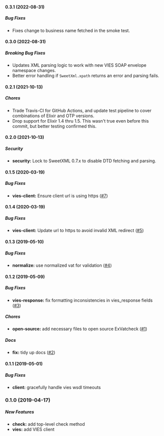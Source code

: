 #### 0.3.1 (2022-08-31)

##### Bug Fixes

* Fixes change to business name fetched in the smoke test.

#### 0.3.0 (2022-08-31)

##### Breaking Bug Fixes

* Updates XML parsing logic to work with new VIES SOAP envelope namespace changes.
* Better error handling if `SweetXml.xpath` returns an error and parsing fails.

#### 0.2.1 (2021-10-13)

##### Chores

* Trade Travis-CI for GitHub Actions, and update test pipeline to cover
    combinations of Elixir and OTP versions.
* Drop support for Elixir 1.4 thru 1.5. This wasn't true even before this
  commit, but better testing confirmed this.

#### 0.2.0 (2021-10-13)

##### Security

* **security:** Lock to SweetXML 0.7.x to disable DTD fetching and parsing.

#### 0.1.5 (2020-03-19)

##### Bug Fixes

* **vies-client:** Ensure client url is using https ([#7](https://github.com/taxjar/ex_vatcheck/pull/7))

#### 0.1.4 (2020-03-19)

##### Bug Fixes

* **vies-client:** Update url to https to avoid invalid XML redirect ([#5](https://github.com/taxjar/ex_vatcheck/pull/5))

#### 0.1.3 (2019-05-10)

##### Bug Fixes

* **normalize:** use normalized vat for validation ([#4](https://github.com/taxjar/ex_vatcheck/pull/4))

#### 0.1.2 (2019-05-09)

##### Bug Fixes

* **vies-response:** fix formatting inconsistencies in vies_response fields ([#3](https://github.com/taxjar/ex_vatcheck/pull/3))

##### Chores

* **open-source:** add necessary files to open source ExVatcheck ([#1](https://github.com/taxjar/ex_vatcheck/pull/1))

##### Docs

* **fix:** tidy up docs ([#2](https://github.com/taxjar/ex_vatcheck/pull/2))

#### 0.1.1 (2019-05-01)

##### Bug Fixes

* **client:** gracefully handle vies wsdl timeouts

### 0.1.0 (2019-04-17)

##### New Features

* **check:** add top-level check method
* **vies:**  add VIES client

